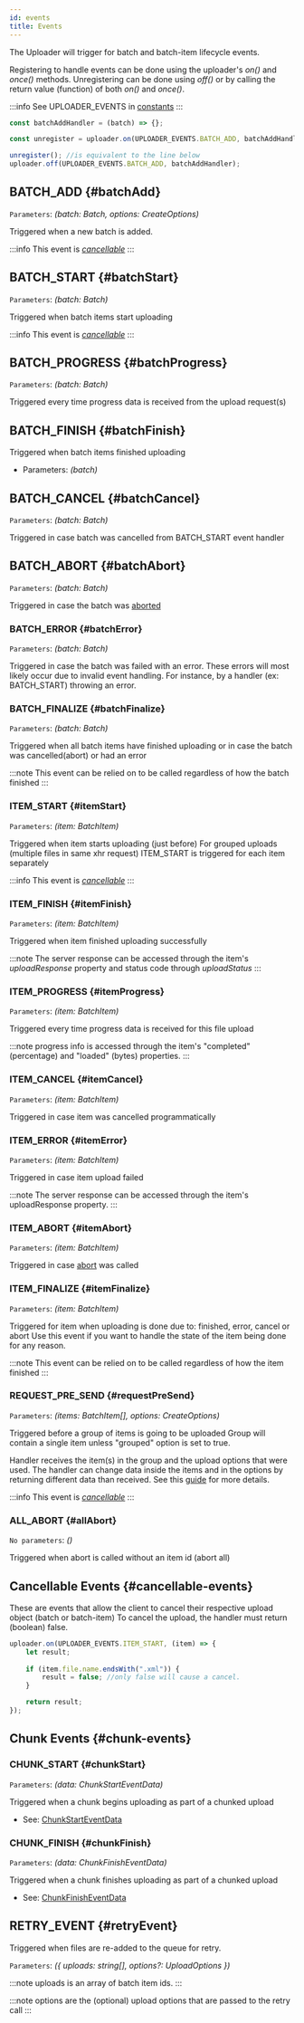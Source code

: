 ```yaml
---
id: events
title: Events
---
```


The Uploader will trigger for batch and batch-item lifecycle events.

Registering to handle events can be done using the uploader's _on()_ and _once()_ methods.
Unregistering can be done using _off()_ or by calling the return value (function) of both _on()_ and _once()_.

:::info
See UPLOADER_EVENTS in [constants](constants#uploaderEvents)
:::

```javascript
const batchAddHandler = (batch) => {};

const unregister = uploader.on(UPLOADER_EVENTS.BATCH_ADD, batchAddHandler);

unregister(); //is equivalent to the line below
uploader.off(UPLOADER_EVENTS.BATCH_ADD, batchAddHandler);
```

## BATCH_ADD {#batchAdd}

`Parameters`: _(batch: Batch, options: CreateOptions)_

Triggered when a new batch is added.

:::info
This event is _[cancellable](#cancellable-events)_
:::

## BATCH_START {#batchStart}

`Parameters`: _(batch: Batch)_

Triggered when batch items start uploading

:::info
This event is _[cancellable](#cancellable-events)_
:::

## BATCH_PROGRESS {#batchProgress}

`Parameters`: _(batch: Batch)_

Triggered every time progress data is received from the upload request(s)

## BATCH_FINISH {#batchFinish}

Triggered when batch items finished uploading

- Parameters: _(batch)_

## BATCH_CANCEL {#batchCancel}

`Parameters`: _(batch: Batch)_

Triggered in case batch was cancelled from BATCH_START event handler


## BATCH_ABORT {#batchAbort}

`Parameters`: _(batch: Batch)_

Triggered in case the batch was [aborted](uploader#abortBatch)

### BATCH_ERROR {#batchError}

`Parameters`: _(batch: Batch)_

Triggered in case the batch was failed with an error.
These errors will most likely occur due to invalid event handling.
For instance, by a handler (ex: BATCH_START) throwing an error.


### BATCH_FINALIZE {#batchFinalize}

`Parameters`: _(batch: Batch)_

Triggered when all batch items have finished uploading or in case the batch was cancelled(abort) or had an error

:::note
This event can be relied on to be called regardless of how the batch finished
:::

### ITEM_START {#itemStart}

`Parameters`: _(item: BatchItem)_

Triggered when item starts uploading (just before)
For grouped uploads (multiple files in same xhr request) ITEM_START is triggered for each item separately

:::info
This event is _[cancellable](#cancellable-events)_
:::

### ITEM_FINISH {#itemFinish}

`Parameters`: _(item: BatchItem)_

Triggered when item finished uploading successfully

:::note
The server response can be accessed through the item's _uploadResponse_ property and status code through _uploadStatus_
:::

### ITEM_PROGRESS {#itemProgress}

`Parameters`: _(item: BatchItem)_

Triggered every time progress data is received for this file upload

:::note
progress info is accessed through the item's "completed" (percentage) and "loaded" (bytes) properties.
:::

### ITEM_CANCEL {#itemCancel}

`Parameters`: _(item: BatchItem)_

Triggered in case item was cancelled programmatically 

### ITEM_ERROR {#itemError}

`Parameters`: _(item: BatchItem)_

Triggered in case item upload failed


:::note
The server response can be accessed through the item's uploadResponse property.
:::

### ITEM_ABORT {#itemAbort}

`Parameters`: _(item: BatchItem)_

Triggered in case [abort](uploader#abort) was called

### ITEM_FINALIZE {#itemFinalize}

`Parameters`: _(item: BatchItem)_

Triggered for item when uploading is done due to: finished, error, cancel or abort
Use this event if you want to handle the state of the item being done for any reason.

:::note
This event can be relied on to be called regardless of how the item finished
:::

### REQUEST_PRE_SEND {#requestPreSend}

`Parameters`: _(items: BatchItem[], options: CreateOptions)_

Triggered before a group of items is going to be uploaded
Group will contain a single item unless "grouped" option is set to true.

Handler receives the item(s) in the group and the upload options that were used.
The handler can change data inside the items and in the options by returning different data than received.
See this [guide](../guides/DynamicParameters.md) for more details.

:::info
This event is _[cancellable](#cancellable-events)_
:::

### ALL_ABORT {#allAbort}

`No parameters`: _()_

Triggered when abort is called without an item id (abort all)

## Cancellable Events {#cancellable-events}

These are events that allow the client to cancel their respective upload object (batch or batch-item)
To cancel the upload, the handler must return (boolean) false.

```javascript
uploader.on(UPLOADER_EVENTS.ITEM_START, (item) => {
    let result;
    
    if (item.file.name.endsWith(".xml")) {
        result = false; //only false will cause a cancel.
    }

    return result;
});
```

## Chunk Events {#chunk-events}

### CHUNK_START {#chunkStart}

`Parameters`: _(data: ChunkStartEventData)_

Triggered when a chunk begins uploading as part of a chunked upload

- See: [ChunkStartEventData](types#chunkstarteventdata)

### CHUNK_FINISH {#chunkFinish}

`Parameters`: _(data: ChunkFinishEventData)_

Triggered when a chunk finishes uploading as part of a chunked upload

- See: [ChunkFinishEventData](types#chunkfinisheventdata)

## RETRY_EVENT {#retryEvent}

Triggered when files are re-added to the queue for retry.

`Parameters`: _({ uploads: string[], options?: UploadOptions })_

:::note
uploads is an array of batch item ids.
:::

:::note
options are the (optional) upload options that are passed to the retry call
:::
